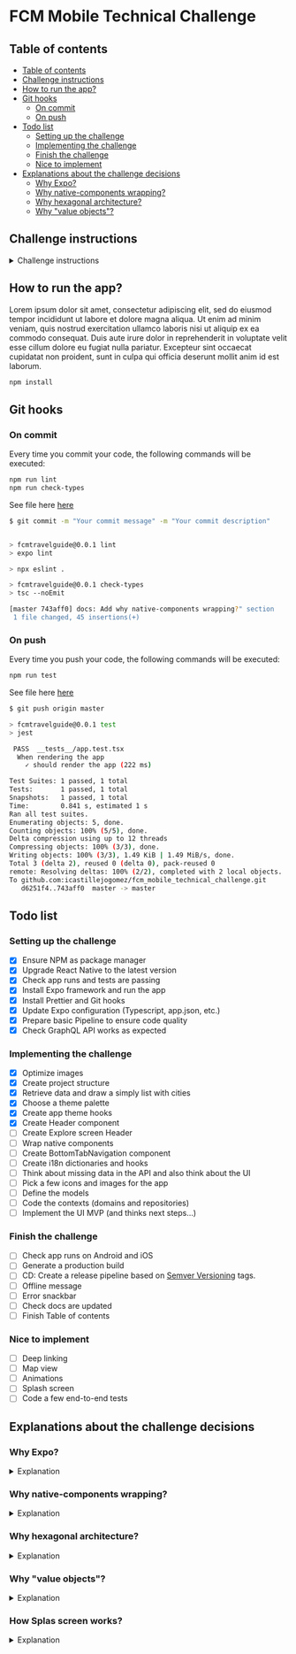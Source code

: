 # FCM Mobile Technical Challenge

## Table of contents

* [Table of contents](#table-of-contents)
* [Challenge instructions](#challenge-instructions)
* [How to run the app?](#how-to-run-the-app-)
* [Git hooks](#git-hooks)
  + [On commit](#on-commit)
  + [On push](#on-push)
* [Todo list](#todo-list)
  + [Setting up the challenge](#setting-up-the-challenge)
  + [Implementing the challenge](#implementing-the-challenge)
  + [Finish the challenge](#finish-the-challenge)
  + [Nice to implement](#nice-to-implement)
* [Explanations about the challenge decisions](#explanations-about-the-challenge-decisions)
  + [Why Expo?](#why-expo-)
  + [Why native-components wrapping?](#why-native-components-wrapping-)
  + [Why hexagonal architecture?](#why-hexagonal-architecture-)
  + [Why "value objects"?](#why--value-objects--)


## Challenge instructions

<details>
  <summary>Challenge instructions</summary>

  ## What
  FCM Digital team want to launch a new shiny travel guide app. We found that we have the chance to deliver a great product to our travelers. All best information about main world cities in their hands.

  ## Why
  Our current app is the best business itinerary app for FCM customers and we want to offer them a good curated travel guide, without risking the usability of main app in terms of disk usage and complexity. KISS principle.

  ## How
  As we are tech enthusiasts we want to improve our infrastructure, so we decided to implement a GraphQL API to be consumed by our frontend team. Many developers love this technology and after some research we think it fits perfectly for mobile and web apps using React. 

  We need your help to build a first prototype in react native, so we can test the potential of using this technology.

  ## Brief
  First version of the app needs to have following things:
  - Home screen with cities list
  - Detail city screen or embedded component in the list with some useful information as city name, currency, some monuments to visit and some restaurants

  ## Delivery
  Final solution is up to you, there are as many solutions as developers exists. You decide how to present the MVP taking design, usability, architecture and completeness decisions.

  ## How to use challenge API
  To run GraphQL API execute following command

  ````
  yarn run graphql
  ````

  It will launch a local graphql in ```http://localhost:3000/``` to use as graphql endpoint in your app.

  This local server gives you all data from ```db.js``` file and you can test your graphql queries with integrated GraphiQL IDE in ```http://localhost:3000/graphql```

  ````
  Example queries

  query {
    City(id: 2) {
      name
    }
  }

  query {
    allCities {
      name
    }
  }
  ````

  ## How to use Graphql in react native

  React native community recommends Apollo Client as the best library to use GraphQL in mobile (Visit https://www.apollographql.com/docs/react/)
</details>

## How to run the app?

Lorem ipsum dolor sit amet, consectetur adipiscing elit, sed do eiusmod tempor incididunt ut labore et dolore magna aliqua. Ut enim ad minim veniam, quis nostrud exercitation ullamco laboris nisi ut aliquip ex ea commodo consequat. Duis aute irure dolor in reprehenderit in voluptate velit esse cillum dolore eu fugiat nulla pariatur. Excepteur sint occaecat cupidatat non proident, sunt in culpa qui officia deserunt mollit anim id est laborum.

```bash
npm install
```

## Git hooks

### On commit

Every time you commit your code, the following commands will be executed:

```bash
npm run lint
npm run check-types
```
See file here [here](/.husky/pre-commit)

```bash
$ git commit -m "Your commit message" -m "Your commit description"


> fcmtravelguide@0.0.1 lint
> expo lint

> npx eslint .

> fcmtravelguide@0.0.1 check-types
> tsc --noEmit

[master 743aff0] docs: Add why native-components wrapping?" section
 1 file changed, 45 insertions(+)
```

### On push

Every time you push your code, the following commands will be executed:

```bash
npm run test
```
See file here [here](/.husky/pre-push)

```bash
$ git push origin master

> fcmtravelguide@0.0.1 test
> jest

 PASS  __tests__/app.test.tsx
  When rendering the app
    ✓ should render the app (222 ms)

Test Suites: 1 passed, 1 total
Tests:       1 passed, 1 total
Snapshots:   1 passed, 1 total
Time:        0.841 s, estimated 1 s
Ran all test suites.
Enumerating objects: 5, done.
Counting objects: 100% (5/5), done.
Delta compression using up to 12 threads
Compressing objects: 100% (3/3), done.
Writing objects: 100% (3/3), 1.49 KiB | 1.49 MiB/s, done.
Total 3 (delta 2), reused 0 (delta 0), pack-reused 0
remote: Resolving deltas: 100% (2/2), completed with 2 local objects.
To github.com:icastillejogomez/fcm_mobile_technical_challenge.git
   d6251f4..743aff0  master -> master
```

## Todo list

### Setting up the challenge

- [x] Ensure NPM as package manager
- [x] Upgrade React Native to the latest version
- [x] Check app runs and tests are passing
- [x] Install Expo framework and run the app
- [x] Install Prettier and Git hooks
- [x] Update Expo configuration (Typescript, app.json, etc.)
- [x] Prepare basic Pipeline to ensure code quality
- [x] Check GraphQL API works as expected

### Implementing the challenge

- [x] Optimize images
- [x] Create project structure
- [x] Retrieve data and draw a simply list with cities
- [x] Choose a theme palette
- [x] Create app theme hooks
- [x] Create Header component
- [ ] Create Explore screen Header
- [ ] Wrap native components
- [ ] Create BottomTabNavigation component
- [ ] Create i18n dictionaries and hooks
- [ ] Think about missing data in the API and also think about the UI
- [ ] Pick a few icons and images for the app
- [ ] Define the models
- [ ] Code the contexts (domains and repositories)
- [ ] Implement the UI MVP (and thinks next steps...)

### Finish the challenge

- [ ] Check app runs on Android and iOS
- [ ] Generate a production build
- [ ] CD: Create a release pipeline based on [Semver Versioning](https://semver.org/) tags.
- [ ] Offline message
- [ ] Error snackbar
- [ ] Check docs are updated
- [ ] Finish Table of contents

### Nice to implement

- [ ] Deep linking
- [ ] Map view
- [ ] Animations
- [ ] Splash screen
- [ ] Code a few end-to-end tests

## Explanations about the challenge decisions

### Why Expo?

<details>
  <summary>Explanation</summary>
  <br />
  Expo is a React Native framework that allows you to build native iOS and Android apps using JavaScript and React. It is a great tool for building cross-platform apps and it is easy to use. It also has a lot of community support and a lot of plugins that can be used to extend the functionality of the framework. Eventhough in the past was a risky choice, nowadays is worth it. With Expo we can spend time on the business logic and what users want and not on the platform specifics.
</details>

### Why native-components wrapping?

<details>
  <summary>Explanation</summary>
  <br />
  Lorem ipsum dolor sit amet, consectetur adipiscing elit, sed do eiusmod tempor incididunt ut labore et dolore magna aliqua. Ut enim ad minim veniam, quis nostrud exercitation ullamco laboris nisi ut aliquip ex ea commodo consequat. Duis aute irure dolor in reprehenderit in voluptate velit esse cillum dolore eu fugiat nulla pariatur. Excepteur sint occaecat cupidatat non proident, sunt in culpa qui officia deserunt mollit anim id est laborum.
  <br />

  ```typescript
  import { Text, StyleSheet } from 'react-native'
  import type { TextProps } from 'react-native'

  export type FMCTextVariant = 'default' | 'inherit' | 'title' | 'caption'
  export type FMCTextWeight = 'normal' | 'bold' | '100' | '200' | '300' | '400' | '500' | '600' | '700' | '800' | '900'
  export type FMCTextColor = 'default' | 'inherit' | 'primary' | 'secondary' | 'tertiary' | 'error' | 'warning' | 'success' | 'info'

  export type FMCTextProps = TextProps & {
    variant?: FMCTextVariant
    weight?: FMCTextWeight
    color?: FMCTextColor
    size?: FMCTextSize
  }

  export const FMCText = (props: FMCTextProps) => {
    const { variant = 'default', weight = 'normal', color = 'default', size = 'medium', ...rest } = props

    return (
      <Text
        {...rest}
        style={[
          {
            fontWeight: weight,
            color: color,
            fontSize: size,
          },
          rest.style,
        ]}
      />
    )
  }

  const styles = StyleSheet.create({})
  ```
</details>

### Why hexagonal architecture?

<details>
  <summary>Explanation</summary>
  <br />
  Hexagonal architecture is a software design pattern that helps to organize code into smaller, more manageable modules. It is based on the idea of dividing a system into discrete, independent modules that communicate with each other through well-defined interfaces. Each module has a clear responsibility and is responsible for a specific part of the system. This helps to keep the code modular and easier to understand and maintain.
</details>

### Why "value objects"?

<details>
  <summary>Explanation</summary>
  <br />

  Lorem ipsum dolor sit amet, consectetur adipiscing elit, sed do eiusmod tempor incididunt ut labore et dolore magna aliqua. Ut enim ad minim veniam, quis nostrud exercitation ullamco laboris nisi ut aliquip ex ea commodo consequat. Duis aute irure dolor in reprehenderit in voluptate velit esse cillum dolore eu fugiat nulla pariatur. Excepteur sint occaecat cupidatat non proident, sunt in culpa qui officia deserunt mollit anim id est laborum.

  ```typescript
  class City {
    ...
    private readonly name: CityName // <-- Why CityName instead of simple string type?
    ...


    ...
  }

  class CityName extends StringValueObject {
    constructor(name: string) {
      super(name)
      this.ensureCityNameIsNonEmpty()
    }

    private ensureCityNameIsNonEmpty(): void {
      const value = this.getValue()
      if (value.length === 0) {
        throw new Error('City name cannot be empty')
      }
    }
  }
  ```
</details>

### How Splas screen works?

<details>
  <summary>Explanation</summary>
  <br />
  Lorem ipsum dolor sit amet, consectetur adipiscing elit, sed do eiusmod tempor incididunt ut labore et dolore magna aliqua. Ut enim ad minim veniam, quis nostrud exercitation ullamco laboris nisi ut aliquip ex ea commodo consequat. Duis aute irure dolor in reprehenderit in voluptate velit esse cillum dolore eu fugiat nulla pariatur. Excepteur sint occaecat cupidatat non proident, sunt in culpa qui officia deserunt mollit anim id est laborum.
</details>  